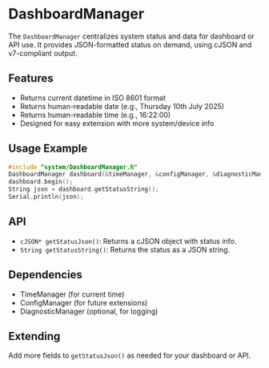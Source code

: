 # DashboardManager

The `DashboardManager` centralizes system status and data for dashboard or API use. It provides JSON-formatted status on demand, using cJSON and v7-compliant output.

## Features
- Returns current datetime in ISO 8601 format
- Returns human-readable date (e.g., Thursday 10th July 2025)
- Returns human-readable time (e.g., 16:22:00)
- Designed for easy extension with more system/device info

## Usage Example
```cpp
#include "system/DashboardManager.h"
DashboardManager dashboard(&timeManager, &configManager, &diagnosticManager);
dashboard.begin();
String json = dashboard.getStatusString();
Serial.println(json);
```

## API
- `cJSON* getStatusJson()`: Returns a cJSON object with status info.
- `String getStatusString()`: Returns the status as a JSON string.

## Dependencies
- TimeManager (for current time)
- ConfigManager (for future extensions)
- DiagnosticManager (optional, for logging)

## Extending
Add more fields to `getStatusJson()` as needed for your dashboard or API.
